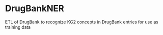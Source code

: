 # DrugBankNER
ETL of DrugBank to recognize KG2 concepts in DrugBank entries for use as training data
